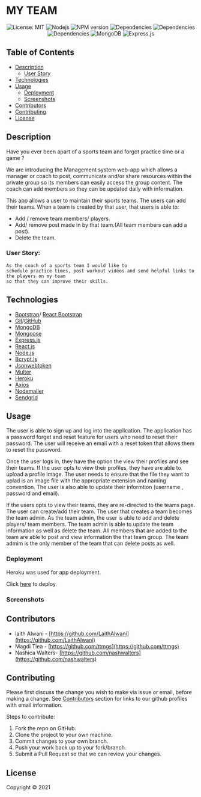 # MY TEAM

<p align="center">
 <img alt="License: MIT" src="https://img.shields.io/badge/License-MIT-yellow.svg" target="_blank" />
 <img alt="Nodejs" src="https://aleen42.github.io/badges/src/node.svg" target="_blank" />
 <img alt="NPM version" src="https://img.shields.io/badge/npm-v6.14.10-blue"/>
 <img alt="Dependencies" src="https://img.shields.io/badge/dependencies%20-up%20to%20date-orange" />
 <img alt="Dependencies" src="https://badges.aleen42.com/src/react.svg" />
 <img alt="Dependencies" src="https://badges.aleen42.com/src/router.svg"/>
 <img alt="MongoDB" src ="https://img.shields.io/badge/MongoDB-%234ea94b.svg?&style=for-the-badge&logo=mongodb&logoColor=white"/>
 <img alt="Express.js" src="https://img.shields.io/badge/express.js-%23404d59.svg?&style=for-the-badge"/>
</p>

## Table of Contents
* [Description](#description)
    - [User Story](#user-story)
* [Technologies](#technologies)
* [Usage](#usage)
    * [Deployment](#deployment)
    * [Screenshots](#screenshots)
* [Contributors](#contributors)
* [Contributing](#contributing)
* [License](#license)

## Description
Have you ever been apart of a sports team and forgot practice time or a game ? 

We are introducing the Management system web-app which allows a manager or coach to post, communicate and/or share resources within the private group  so its members can easily access the group content. The coach can add members so they can be updated daily with information. 


This app allows a user to maintain their sports teams. The users can add their teams. When a team is created by that user, that users is able to:
* Add / remove team members/ players.
* Add/ remove post made in by that team.(All team members can add a post).
* Delete the team.

### User Story:
```
As the coach of a sports team I would like to 
schedule practice times, post workout videos and send helpful links to the players on my team 
so that they can improve their skills.
```
## Technologies

* [Bootstrap](https://getbootstrap.com/)/ [React Bootstrap](https://react-bootstrap.github.io/)
* [Git](https://git-scm.com/)/[GitHub](https://github.com/features)
* [MongoDB](https://www.mongodb.com/)
* [Mongoose](https://mongoosejs.com/docs/api.html)
* [Express.js](https://expressjs.com/)
* [React.js](https://reactjs.org/)
* [Node.js](https://nodejs.org/en/)
* [Bcrypt.js](https://www.npmjs.com/package/bcryptjs)
* [Jsonwebtoken](https://jwt.io/)
* [Multer](https://www.npmjs.com/package/multer)
* [Heroku](https://www.heroku.com/)
* [Axios](https://www.npmjs.com/package/axios)
* [Nodemailer](https://thisdavej.com/node-js-sending-email-notifications-using-nodemailer-and-gmail/) 
* [Sendgrid](https://sendgrid.com/)

## Usage
The user is able to sign up and log into the application. The application has a password forget and reset feature for users who need to reset their password. The user will receive an email with a reset token that allows them to reset the password.

Once the user logs in, they have the option the view their profiles and see their teams. If the user opts to view their profiles, they have are able to upload a profile image. The user needs to ensure that the file they want to uplad is an image file with the appropriate extension and naming convention. The user is also able to update their informtion (username , password and email).

If the users opts to view their teams, they are re-directed to the teams page. The user can create/add their team. The user that creates a team becomes the team admin. As the team admin, the user is able to add and delete players/ team members. The team admin is able to update the team information as well as delete the team. All members that are added to the team are able to post and view information the that team group. The team admim is the only member of the team that can delete posts as well.

### Deployment 

Heroku was used for app deployment.

Click [here](https://group2-project3.herokuapp.com/) to deploy.

### Screenshots





## Contributors
* laith Alwani - [https://github.com/LaithAlwani](https://github.com/LaithAlwani)
* Magdi Tiea - [https://github.com/ttmgs](https://github.com/ttmgs)
* Nashica Walters- [https://github.com/nashwalters](https://github.com/nashwalters)


## Contributing
Please first discuss the change you wish to make via issue or email, before making a change. See [Contributors](#contributors) section for links to our github profiles with email information.

Steps to contribute:
1. Fork the repo on GitHub.
2. Clone the project to your own machine.
3. Commit changes to your own branch.
4. Push your work back up to your fork/branch.
5. Submit a Pull Request so that we can review your changes.


## License 
Copyright © 2021
